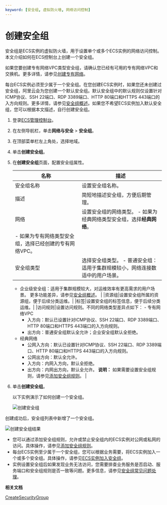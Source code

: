 ```yaml
---
keyword: [安全组, 虚拟防火墙, 网络访问控制]
---
```


# 创建安全组

安全组是ECS实例的虚拟防火墙，用于设置单个或多个ECS实例的网络访问控制。本文介绍如何在ECS控制台上创建一个安全组。

如果您要创建专有网络VPC类型安全组，请确认您已经有可用的专有网络VPC和交换机。更多详情，请参见[创建专有网络](/cn.zh-CN/专有网络和交换机/管理专有网络/创建专有网络.md)。

每台ECS实例必须至少属于一个安全组。在您创建ECS实例时，如果您还未创建过安全组，阿里云会为您创建一个默认安全组。默认安全组中的默认规则仅设置针对ICMP协议、SSH 22端口、RDP 3389端口、HTTP 80端口和HTTPS 443端口的入方向规则。更多详情，请参见[安全组概述](/cn.zh-CN/安全/安全组/安全组概述.md)。如果您不希望ECS实例加入默认安全组，您可以根据本文描述，自行创建安全组。

1.  登录[ECS管理控制台](https://ecs.console.aliyun.com)。

2.  在左侧导航栏，单击**网络与安全** \> **安全组**。

3.  在顶部菜单栏左上角处，选择地域。

4.  单击**创建安全组**。

5.  在**创建安全组**页面，配置安全组属性。

    |名称|描述|
    |--|--|
    |安全组名称|设置安全组名称。|
    |描述|简短地描述安全组，方便后期管理。|
    |网络|设置安全组的网络类型。     -   如果为经典网络类型安全组，选择**经典网络**。
    -   如果为专有网络类型安全组，选择已经创建的专有网络VPC。 |
    |安全组类型|选择安全组类型。     -   普通安全组：适用于集群规模较小，网络连接数适中的用户场景。
    -   企业级安全组：适用于集群规模较大，对运维效率有更高需求的用户场景。
更多功能差异，请参见[安全组概述](/cn.zh-CN/安全/安全组/安全组概述.md)。 |
    |资源组|设置安全组所属的资源组，便于后续分类运维。|
    |标签|设置安全组的标签信息，便于后续分类运维。|
    |访问规则|设置访问规则。不同的网络类型差异点如下：     -   专有网络VPC
        -   入方向：默认已设置针对ICMP协议、SSH 22端口、RDP 3389端口、HTTP 80端口和HTTPS 443端口的入方向规则。
        -   出方向：普通安全组默认全允许；企业安全组默认全拒绝。
    -   经典网络
        -   公网入方向：默认已设置针对ICMP协议、SSH 22端口、RDP 3389端口、HTTP 80端口和HTTPS 443端口的入方向规则。
        -   公网出方向：默认全允许。
        -   入方向：内网入方向，默认全拒绝。
        -   出方向：内网出方向，默认全允许。
**说明：** 如果需要设置安全组规则，请参见[添加安全组规则](/cn.zh-CN/安全/安全组/添加安全组规则.md)。 |

6.  单击**创建安全组**。

    以下实例演示了如何创建一个安全组。

    ![创建安全组](https://static-aliyun-doc.oss-accelerate.aliyuncs.com/assets/img/zh-CN/3634129951/p128548.gif)


创建成功后，安全组列表中新增了一个安全组。

![创建安全组结果](https://static-aliyun-doc.oss-accelerate.aliyuncs.com/assets/img/zh-CN/3634129951/p96162.png)

-   您可以通过添加安全组规则，允许或禁止安全组内的ECS实例对公网或私网的访问。具体操作，请参见[添加安全组规则](/cn.zh-CN/安全/安全组/添加安全组规则.md)。
-   每台ECS实例至少属于一个安全组，您可以根据业务需要，将ECS实例加入一个或多个安全组。具体操作，请参见[ECS实例加入安全组](/cn.zh-CN/安全/安全组/ECS实例加入安全组.md)。
-   实例设置安全组后如果发现业务无法访问，您需要排查业务服务是否启动、服务端口和安全组规则是否一致等问题。更多信息，请参见[安全组常见问题处理]()。

**相关文档**  


[CreateSecurityGroup](/cn.zh-CN/API参考/安全组/CreateSecurityGroup.md)

